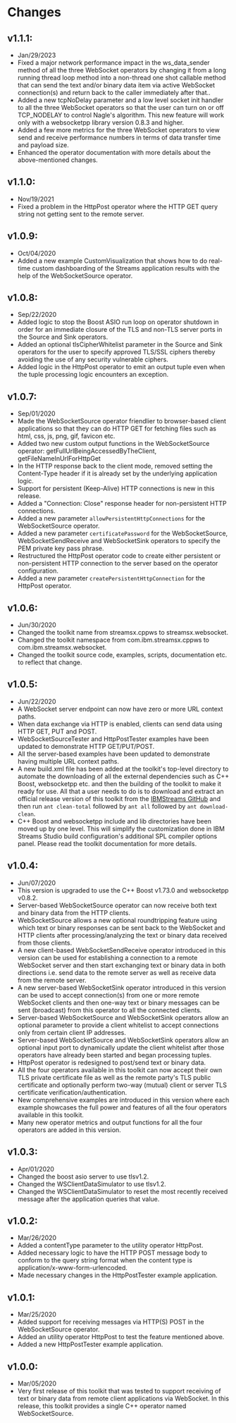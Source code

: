 Changes
=======
## v1.1.1:
* Jan/29/2023
* Fixed a major network performance impact in the ws_data_sender method of all the three WebSocket operators by changing it from a long running thread loop method into a non-thread one shot callable method that can send the text and/or binary data item via active WebSocket connection(s) and return back to the caller immediately after that..
* Added a new tcpNoDelay parameter and a low level socket init handler to all the three WebSocket operators so that the user can turn on or off TCP_NODELAY to control Nagle's algorithm. This new feature will work only with a websocketpp library version 0.8.3 and higher.
* Added a few more metrics for the three WebSocket operators to view send and receive performance numbers in terms of data transfer time and payload size.
* Enhanced the operator documentation with more details about the above-mentioned changes.

## v1.1.0:
* Nov/19/2021
* Fixed a problem in the HttpPost operator where the HTTP GET query string not getting sent to the remote server.

## v1.0.9:
* Oct/04/2020
* Added a new example CustomVisualization that shows how to do real-time custom dashboarding of the Streams application results with the help of the WebSocketSource operator.

## v1.0.8:
* Sep/22/2020
* Added logic to stop the Boost ASIO run loop on operator shutdown in order for an immediate closure of the TLS and non-TLS server ports in the Source and Sink operators.
* Added an optional tlsCipherWhitelist parameter in the Source and Sink operators for the user to specify approved TLS/SSL ciphers thereby avoiding the use of any security vulnerable ciphers.
* Added logic in the HttpPost operator to emit an output tuple even when the tuple processing logic encounters an exception.

## v1.0.7:
* Sep/01/2020
* Made the WebSocketSource operator friendlier to browser-based client applications so that they can do HTTP GET for fetching files such as html, css, js, png, gif, favicon etc.
* Added two new custom output functions in the WebSocketSource operator: getFullUrlBeingAccessedByTheClient, getFileNameInUrlForHttpGet
* In the HTTP response back to the client mode, removed setting the Content-Type header if it is already set by the underlying application logic.
* Support for persistent (Keep-Alive) HTTP connections is new in this release.
* Added a "Connection: Close" response header for non-persistent HTTP connections.
* Added a new parameter `allowPersistentHttpConnections` for the WebSocketSource operator.
* Added a new parameter `certificatePassword` for the WebSocketSource, WebSocketSendReceive and WebSocketSink operators to specify the PEM private key pass phrase.
* Restructured the HttpPost operator code to create either persistent or non-persistent HTTP connection to the server based on the operator configuration.
* Added a new parameter `createPersistentHttpConnection` for the HttpPost operator.

## v1.0.6:
* Jun/30/2020
* Changed the toolkit name from streamsx.cppws to streamsx.websocket.
* Changed the toolkit namespace from com.ibm.streamsx.cppws to com.ibm.streamsx.websocket.
* Changed the toolkit source code, examples, scripts, documentation etc. to reflect that change.

## v1.0.5:
* Jun/22/2020
* A WebSocket server endpoint can now have zero or more URL context paths.
* When data exchange via HTTP is enabled, clients can send data using HTTP GET, PUT and POST.
* WebSocketSourceTester and HttpPostTester examples have been updated to demonstrate HTTP GET/PUT/POST.
* All the server-based examples have been updated to demonstrate having multiple URL context paths.
* A new build.xml file has been added at the toolkit's top-level directory to automate the downloading of all the external dependencies such as C++ Boost, websocketpp etc. and then the building of the toolkit to make it ready for use. All that a user needs to do is to download and extract an official release version of this toolkit from the [IBMStreams GitHub](https://github.com/IBMStreams/streamsx.websocket/releases) and then run `ant clean-total` followed by `ant all` followed by `ant download-clean`.
* C++ Boost and websocketpp include and lib directories have been moved up by one level. This will simplify the customization done in IBM Streams Studio build configuration's additional SPL compiler options panel. Please read the toolkit documentation for more details.

## v1.0.4:
* Jun/07/2020
* This version is upgraded to use the C++ Boost v1.73.0 and websocketpp v0.8.2.
* Server-based WebSocketSource operator can now receive both text and binary data from the HTTP clients.
* WebSocketSource allows a new optional roundtripping feature using which text or binary responses can be sent back to the WebSocket and HTTP clients after processing/analyzing the text or binary data received from those clients.
* A new client-based WebSocketSendReceive operator introduced in this version can be used for establishing a connection to a remote WebSocket server and then start exchanging text or binary data in both directions i.e. send data to the remote server as well as receive data from the remote server.
* A new server-based WebSocketSink operator introduced in this version can be used to accept connection(s) from one or more remote WebSocket clients and then one-way text or binary messages can be sent (broadcast) from this operator to all the connected clients.
* Server-based WebSocketSource and WebSocketSink operators allow an optional parameter to provide a client whitelist to accept connections only from certain client IP addresses.
* Server-based WebSocketSource and WebSocketSink operators allow an optional input port to dynamically update the client whitelist after those operators have already been started and began processing tuples.
* HttpPost operator is redesigned to post/send text or binary data.
* All the four operators available in this toolkit can now accept their own TLS private certificate file as well as the remote party's TLS public certificate and optionally perform two-way (mutual) client or server TLS certificate verification/authentication.
* New comprehensive examples are introduced in this version where each example showcases the full power and features of all the four operators available in this toolkit.
* Many new operator metrics and output functions for all the four operators are added in this version.

## v1.0.3:
* Apr/01/2020
* Changed the boost asio server to use tlsv1.2.
* Changed the WSClientDataSimulator to use tlsv1.2.
* Changed the WSClientDataSimulator to reset the most recently received message after the application queries that value.

## v1.0.2:
* Mar/26/2020
* Added a contentType parameter to the utility operator HttpPost.
* Added necessary logic to have the HTTP POST message body to conform to the query string format when the content type is application/x-www-form-urlencoded.
* Made necessary changes in the HttpPostTester example application.

## v1.0.1:
* Mar/25/2020
* Added support for receiving messages via HTTP(S) POST in the WebSocketSource operator.
* Added an utility operator HttpPost to test the feature mentioned above.
* Added a new HttpPostTester example application.

## v1.0.0:
* Mar/05/2020
* Very first release of this toolkit that was tested to support receiving of text or binary data from remote client applications via WebSocket. In this release, this toolkit provides a single C++ operator named WebSocketSource.
